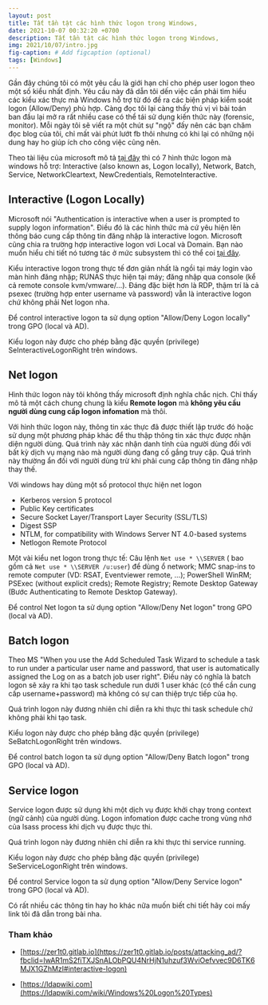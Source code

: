 ```yaml
---
layout: post
title: Tất tần tật các hình thức logon trong Windows,
date: 2021-10-07 00:32:20 +0700
description: Tất tần tật các hình thức logon trong Windows,
img: 2021/10/07/intro.jpg
fig-caption: # Add figcaption (optional)
tags: [Windows]
---
```


Gần đây chúng tôi có một yêu cầu là giới hạn chỉ cho phép user logon theo một số kiểu nhất định. Yêu cầu này đã dẫn tôi dến việc cần phải tìm hiểu các kiểu xác thực mà Windows hỗ trợ từ đó đề ra các biện pháp kiểm soát logon (Allow/Deny) phù hợp. Càng đọc tôi lại càng thấy thú vị vì bài toán ban đầu lại mở ra rất nhiều case có thể tái sử dụng kiến thức này (forensic, monitor). Mỗi ngày tôi sẽ viết ra một chút sự "ngộ" đấy nên các bạn chăm đọc blog của tôi, chỉ mất vài phút lướt fb thôi nhưng có khi lại có những nội dung hay ho giúp ích cho công việc cũng nên.

Theo tài liệu của microsoft mô tả [tại đây](https://docs.microsoft.com/en-us/windows-server/identity/securing-privileged-access/reference-tools-logon-types) thì có 7 hình thức logon mà windows hỗ trợ: Interactive (also known as, Logon locally), Network, Batch, Service, NetworkCleartext, NewCredentials, RemoteInteractive.


## Interactive (Logon Locally)

Microsoft nói "Authentication is interactive when a user is prompted to supply logon information". Điều đó là các hình thức mà cứ yêu hiện lên thông báo cung cấp thông tin đăng nhập là interactive logon. Microsoft cũng chia ra trường hợp interactive logon vơi Local và Domain. Bạn nào muốn hiểu chi tiết nó tương tác ở mức subsystem thì có thể coi [tại đây](https://docs.microsoft.com/en-us/previous-versions/windows/it-pro/windows-server-2003/cc780332(v=ws.10)?redirectedfrom=MSDN).

Kiểu interactive logon trong thực tế đơn giản nhất là ngồi tại máy login vào màn hình đăng nhập; RUNAS thực hiện tại máy; đăng nhập qua console (kể cả remote console kvm/vmware/...). Đáng đặc biệt hơn là RDP, thậm trí là cả psexec (trường hợp enter username và password) vẫn là interactive logon chứ không phải Net logon nha.

Để control interactive logon ta sử dụng option "Allow/Deny Logon locally" trong GPO (local và AD).

Kiểu logon này được cho phép bằng đặc quyền (privilege) SeInteractiveLogonRight trên windows.

## Net logon

Hình thức logon này tôi không thấy microsoft định nghĩa chắc nịch. Chỉ thấy mô tả một cách chung chung là kiểu **Remote logon** mà **không yêu cầu người dùng cung cấp logon infomation** mà thôi. 

Với hình thức logon này, thông tin xác thực đã được thiết lập trước đó hoặc sử dụng một phương pháp khác để thu thập thông tin xác thực được nhận diện người dùng. Quá trình này xác nhận danh tính của người dùng đối với bất kỳ dịch vụ mạng nào mà người dùng đang cố gắng truy cập. Quá trình này thường ẩn đối với người dùng trừ khi phải cung cấp thông tin đăng nhập thay thế.

Với windows hay dùng một số protocol thực hiện net logon

* Kerberos version 5 protocol
* Public Key certificates
* Secure Socket Layer/Transport Layer Security (SSL/TLS)
* Digest SSP
* NTLM, for compatibility with Windows Server NT 4.0-based systems
* Netlogon Remote Protocol

Một vài kiểu net logon trong thực tế: Câu lệnh `Net use * \\SERVER` ( bao gồm cả `Net use * \\SERVER /u:user`) để dùng ổ network; MMC snap-ins to remote computer (VD: RSAT, Eventviewer remote, ...); PowerShell WinRM; PSExec (without explicit creds); Remote Registry; Remote Desktop Gateway (Bước Authenticating to Remote Desktop Gateway).

Để control Net logon ta sử dụng option "Allow/Deny Net logon" trong GPO (local và AD).


## Batch logon

Theo MS "When you use the Add Scheduled Task Wizard to schedule a task to run under a particular user name and password, that user is automatically assigned the Log on as a batch job user right". Điều này có nghĩa là batch logon sẽ xảy ra khi tạo task schedule run dưới 1 user khác (có thể cần cung cấp username+password) mà không có sự can thiệp trực tiếp của họ.

Quá trình logon này đương nhiên chỉ diễn ra khi thực thi task schedule chứ không phải khi tạo task.

Kiểu logon này được cho phép bằng đặc quyền (privilege) SeBatchLogonRight trên windows.

Để control batch logon ta sử dụng option "Allow/Deny Batch logon" trong GPO (local và AD).


## Service logon

Service logon được sử dụng khi một dịch vụ được khởi chạy trong context (ngữ cảnh) của người dùng. Logon infomation được cache trong vùng nhớ của lsass process khi dịch vụ được thực thi.

Quá trình logon này đương nhiên chỉ diễn ra khi thực thi service running.

Kiểu logon này được cho phép bằng đặc quyền (privilege) SeServiceLogonRight trên windows.

Để control Service logon ta sử dụng option "Allow/Deny Service logon" trong GPO (local và AD).

Có rất nhiều các thông tin hay ho khác nữa muốn biết chi tiết hãy coi mấy link tôi đã dẫn trong bài nha.

### Tham khảo

+ [https://zer1t0.gitlab.io](https://zer1t0.gitlab.io/posts/attacking_ad/?fbclid=IwAR1mS2fiTXJSnALObPQU4NrHjN1uhzuf3WviOefvvec9D6TK6MJX1GZhMzI#interactive-logon)

+ [https://ldapwiki.com](https://ldapwiki.com/wiki/Windows%20Logon%20Types)